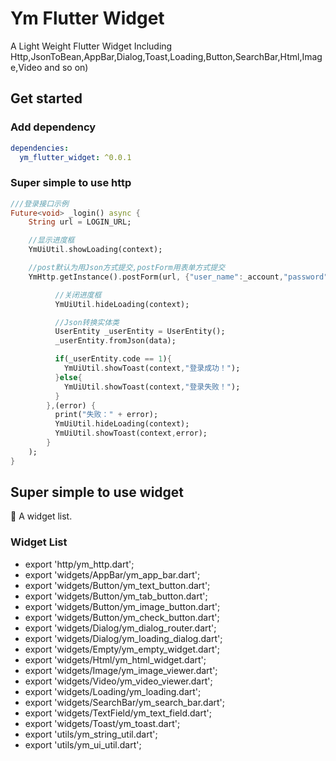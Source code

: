 # Ym Flutter Widget
A Light Weight Flutter Widget
Including Http,JsonToBean,AppBar,Dialog,Toast,Loading,Button,SearchBar,Html,Image,Video and so on)

## Get started

### Add dependency

```yaml
dependencies:
  ym_flutter_widget: ^0.0.1
```

### Super simple to use http

```dart
///登录接口示例
Future<void> _login() async {
    String url = LOGIN_URL;

    //显示进度框
    YmUiUtil.showLoading(context);

    //post默认为用Json方式提交,postForm用表单方式提交
    YmHttp.getInstance().postForm(url, {"user_name":_account,"password":_password},(data) {

          //关闭进度框
          YmUiUtil.hideLoading(context);

          //Json转换实体类
          UserEntity _userEntity = UserEntity();
          _userEntity.fromJson(data);

          if(_userEntity.code == 1){
            YmUiUtil.showToast(context,"登录成功！");
          }else{
            YmUiUtil.showToast(context,"登录失败！");
          }
        },(error) {
          print("失败：" + error);
          YmUiUtil.hideLoading(context);
          YmUiUtil.showToast(context,error);
        }
    );
}
```

## Super simple to use widget

🎉 A widget list.

### Widget List

- export 'http/ym_http.dart';
- export 'widgets/AppBar/ym_app_bar.dart';
- export 'widgets/Button/ym_text_button.dart';
- export 'widgets/Button/ym_tab_button.dart';
- export 'widgets/Button/ym_image_button.dart';
- export 'widgets/Button/ym_check_button.dart';
- export 'widgets/Dialog/ym_dialog_router.dart';
- export 'widgets/Dialog/ym_loading_dialog.dart';
- export 'widgets/Empty/ym_empty_widget.dart';
- export 'widgets/Html/ym_html_widget.dart';
- export 'widgets/Image/ym_image_viewer.dart';
- export 'widgets/Video/ym_video_viewer.dart';
- export 'widgets/Loading/ym_loading.dart';
- export 'widgets/SearchBar/ym_search_bar.dart';
- export 'widgets/TextField/ym_text_field.dart';
- export 'widgets/Toast/ym_toast.dart';
- export 'utils/ym_string_util.dart';
- export 'utils/ym_ui_util.dart';
